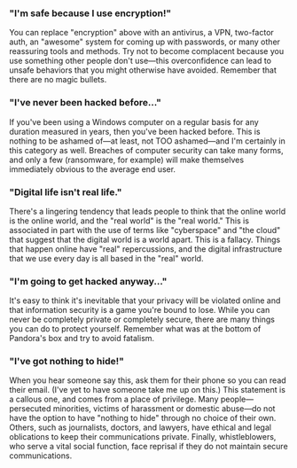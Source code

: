 ### "I'm safe because I use encryption!"

You can replace "encryption" above with an antivirus, a VPN, two-factor auth, an "awesome" system for coming up with passwords, or many other reassuring tools and methods. Try not to become complacent because you use something other people don't use—this overconfidence can lead to unsafe behaviors that you might otherwise have avoided. Remember that there are no magic bullets.

### "I've never been hacked before..."

If you've been using a Windows computer on a regular basis for any duration measured in years, then you've been hacked before. This is nothing to be ashamed of—at least, not TOO ashamed—and I'm certainly in this category as well. Breaches of computer security can take many forms, and only a few (ransomware, for example) will make themselves immediately obvious to the average end user.

### "Digital life isn't real life."

There's a lingering tendency that leads people to think that the online world is the online world, and the "real world" is the "real world." This is associated in part with the use of terms like "cyberspace" and "the cloud" that suggest that the digital world is a world apart. This is a fallacy. Things that happen online have "real" repercussions, and the digital infrastructure that we use every day is all based in the "real" world.

### "I'm going to get hacked anyway..."

It's easy to think it's inevitable that your privacy will be violated online and that information security is a game you're bound to lose. While you can never be completely private or completely secure, there are many things you can do to protect yourself. Remember what was at the bottom of Pandora's box and try to avoid fatalism.

### "I've got nothing to hide!"

When you hear someone say this, ask them for their phone so you can read their email. (I've yet to have someone take me up on this.) This statement is a callous one, and comes from a place of privilege. Many people—persecuted minorities, victims of harassment or domestic abuse—do not have the option to have "nothing to hide" through no choice of their own. Others, such as journalists, doctors, and lawyers, have ethical and legal oblications to keep their communications private. Finally, whistleblowers, who serve a vital social function, face reprisal if they do not maintain secure communications.
